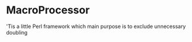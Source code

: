 # MacroProcessor

'Tis a little Perl framework which main purpose is to exclude unnecessary doubling

